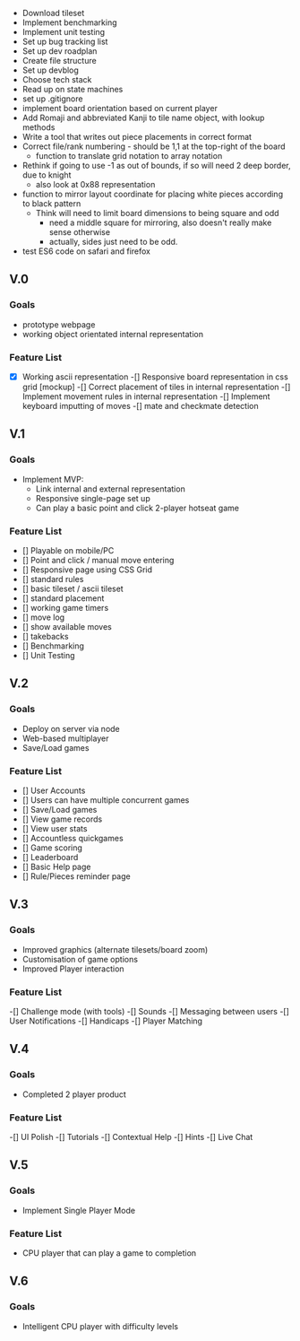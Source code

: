 - Download tileset
- Implement benchmarking
- Implement unit testing
- Set up bug tracking list
- Set up dev roadplan
- Create file structure
- Set up devblog
- Choose tech stack
- Read up on state machines
- set up .gitignore
- implement board orientation based on current player
- Add Romaji and abbreviated Kanji to tile name object, with lookup methods
- Write a tool that writes out piece placements in correct format
- Correct file/rank numbering - should be 1,1 at the top-right of the board
    - function to translate grid notation to array notation
- Rethink if going to use -1 as out of bounds, if so will need 2 deep border, due to knight
    - also look at 0x88 representation
- function to mirror layout coordinate for placing white pieces according to black pattern
    - Think will need to limit board dimensions to being square and odd
        - need a middle square for mirroring, also doesn't really make sense otherwise
        - actually, sides just need to be odd.
- test ES6 code on safari and firefox

## V.0
### Goals
- prototype webpage
- working object orientated internal representation

### Feature List
-[x] Working ascii representation
-[] Responsive board representation in css grid [mockup]
-[] Correct placement of tiles in internal representation
-[] Implement movement rules in internal representation
-[] Implement keyboard imputting of moves
-[] mate and checkmate detection

## V.1
### Goals
- Implement MVP:
    - Link internal and external representation
    - Responsive single-page set up
    - Can play a basic point and click 2-player hotseat game

### Feature List
- [] Playable on mobile/PC
- [] Point and click / manual move entering
- [] Responsive page using CSS Grid
- [] standard rules
- [] basic tileset / ascii tileset
- [] standard placement
- [] working game timers
- [] move log
- [] show available moves
- [] takebacks
- [] Benchmarking
- [] Unit Testing

## V.2
### Goals
- Deploy on server via node
- Web-based multiplayer
- Save/Load games

### Feature List
- [] User Accounts
- [] Users can have multiple concurrent games
- [] Save/Load games
- [] View game records
- [] View user stats
- [] Accountless quickgames
- [] Game scoring
- [] Leaderboard
- [] Basic Help page
- [] Rule/Pieces reminder page

## V.3
### Goals
- Improved graphics (alternate tilesets/board zoom)
- Customisation of game options
- Improved Player interaction

### Feature List
-[] Challenge mode (with tools)
-[] Sounds
-[] Messaging between users
-[] User Notifications
-[] Handicaps
-[] Player Matching

## V.4
### Goals
- Completed 2 player product

### Feature List
-[] UI Polish
-[] Tutorials
-[] Contextual Help
-[] Hints
-[] Live Chat

## V.5
### Goals
- Implement Single Player Mode

### Feature List
- CPU player that can play a game to completion

## V.6
### Goals
- Intelligent CPU player with difficulty levels
